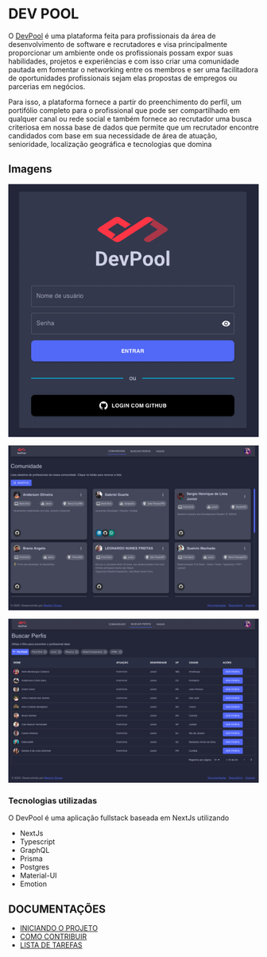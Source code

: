 # DEV POOL

 O [DevPool](https://devpoolbr.com.br) é uma plataforma feita para profissionais da área de desenvolvimento de software e recrutadores e visa principalmente proporcionar um ambiente onde os profissionais possam expor suas habilidades, projetos e experiências e com isso criar uma comunidade pautada em fomentar o networking entre os membros e ser uma facilitadora de oportunidades profissionais sejam elas propostas de empregos ou parcerias em negócios.

 Para isso, a plataforma fornece a partir do preenchimento do perfil, um portifólio completo para o profissional que pode ser compartilhado em qualquer canal ou rede social e também fornece ao recrutador uma busca criteriosa em nossa base de dados que permite que um recrutador encontre candidados com base em sua necessidade de área de atuação, senioridade, localização geográfica e tecnologias que domina

## Imagens
![login](/public/login.png)

![login](/public/comunidade.png)

![login](/public/busca.png)


### Tecnologias utilizadas

O DevPool é uma aplicação fullstack baseada em NextJs utilizando

 - NextJs
  - Typescript
  - GraphQL 
  - Prisma
  - Postgres
  - Material-UI
  - Emotion


## DOCUMENTAÇÕES

- [INICIANDO O PROJETO]()
- [COMO CONTRIBUIR]()
- [LISTA DE TAREFAS](/TODOLIST.md)